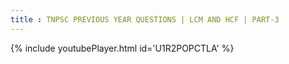 ```yaml
---
title : TNPSC PREVIOUS YEAR QUESTIONS | LCM AND HCF | PART-3
---
```






{% include youtubePlayer.html id='U1R2POPCTLA' %}

